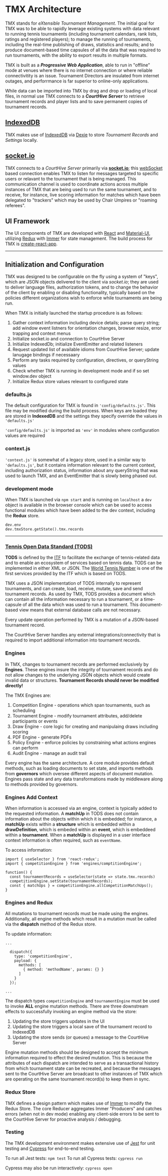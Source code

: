 # TMX Architecture

TMX stands for _eXtensible Tournament Management_. The initial goal for TMX was to be able to rapidly leverage existing systems with data relevant to running tennis tournaments (including tournament calendars, rank lists, ratings and registered players); to manage the running of tournaments, including the real-time publishing of draws, statistics and results; and to produce document-based time capsules of all the data that was required to run tournaments, with the ability to export results in multiple formats.

TMX is built as a **_Progressive Web Application_**, able to run in "offline" mode at venues where there is no internet connection or where reliable connectivitity is an issue. Tournament Directors are insulated from internet outages, and perforrmance is far superior to online-only applications.

While data can be imported into TMX by drag and drop or loading of local files, in normal use TMX connects to a **_CourtHive Server_** to retrieve tournament records and player lists and to save permanent copies of tournament records.

## [IndexedDB](https://www.w3.org/TR/IndexedDB/)

TMX makes use of [IndexedDB](https://javascript.info/indexeddb) via [Dexie](https://dexie.org/) to store _Tournament Records_ and _Settings_ locally.

## [socket.io](https://socket.io/)

TMX connects to a _CourtHive Server_ primarily via **[socket.io](https://socket.io)**; this [webSocket](https://javascript.info/websocket) based connection enables TMX to listen for messages targeted to specific users or relavant to the tournament that is being managed. This communication channel is used to coordinate actions across multiple instances of TMX that are being used to run the same tournament, and to receive, for instance, live scoring information for matches which have been delegated to "trackers" which may be used by Chair Umpires or "roaming referees".

## UI Framework

The UI components of TMX are developed with [React](https://reactjs.org/) and [Material-UI](https://material-ui.com/), utilizing [Redux](https://redux.js.org/) with [Immer](https://immerjs.github.io/immer/docs/introduction) for state management. The build process for TMX is [create-react-app](https://reactjs.org/docs/create-a-new-react-app.html).

---

## Initialization and Configuration

TMX was designed to be configurable on the fly using a system of "keys", which are JSON objects delivered to the client via _socket.io_; they are used to deliver language files, authorization tokens, and to change the behavior of the client by enabling or disabling functionality, typically based on the policies different organizations wish to enforce while tournaments are being run.

When TMX is initially launched the startup procedure is as follows:

1. Gather context information including device details; parse query string; add window event listners for orientation changes, browser resize, error trapping and context menus
2. Initialize socket.io and connection to CourtHive Server
3. Initialize IndexedDb; initialize EventEmitter and related listeners
4. Request updated list of available idioms from CourtHive Server; update lanugage bindings if necessaary
5. Perform any tasks required by configuration, directives, or queryString values
6. Check whether TMX is running in development mode and if so set window.dev object
7. Initialize Redux store values relevant to configured state

### defaults.js

The default configuration for TMX is found in `'config/defaults.js'`. This file may be modified during the build process. When keys are loaded they are stored in **IndexedDB** and the settings they specify override the values in `'defaults.js'`

`'config/defaults.js'` is imported as `'env'` in modules where configuration values are required

### context.js

`'context.js'` is somewhat of a legacy store, used in a similar way to `'defaults.js'`, but it contains information relevant to the current context, including authorization status, information about any queryString that was used to launch TMX, and an EventEmitter that is slowly being phased out.

### development mode

When TMX is launched via `npm start` and is running on `localhost` a `dev` object is available in the browser console which can be used to access functional modules which have been added to the dev context, including the **Redux** store.

```
dev.env
dev.tmxStore.getState().tmx.records
```

---

### [Tennis Open Data Standard (TODS)](https://itftennis.atlassian.net/wiki/spaces/TODS/overview)

**TODS** is defined by the [ITF](https://www.itftennis.com/en/) to facilitate the exchange of tennis-related data and to enable an ecosystem of services based on tennis data. TODS can be implemented in either XML or JSON. The [World Tennis Number](https://www.worldtennisnumber.com/) is one of the first services provided by the ITF which is based on TODS.

TMX uses a JSON implementation of TODS internally to represent tournaments, and can create, load, receive, mutate, save and send tournament records. As used by TMX, TODS provides a document which can contain all the information necessary to run a tournament, or a time-capsule of all the data which was used to run a tournament. This document-based view means that external database calls are not necessary.

Every update operation performed by TMX is a mutation of a JSON-based tournament record.

The CourtHive Server handles any external integrations/connectivity that is required to import additional information into tournament records.

### Engines

In TMX, changes to tournament records are performed exclusively by **Engines**. These engines insure the integrity of tournament records and do not allow changes to the underlying JSON objects which would create invalid data or structures. **Tournament Records should never be modified directly!**

The TMX Engines are:

1. Competition Engine - operations which span tournaments, such as scheduling
2. Tournament Engine - modify tournament attributes, add/delete participants or events
3. Draw Engine - core logic for creating and manipulaing draws including scoring
4. PDF Engine - generate PDFs
5. Policy Engine - enforce policies by constraining what actions engines can perform
6. Audit Engine - manage an audit trail

Every engine has the same architecture. A core module provides default methods, such as loading documents to set state, and imports methods from **governors** which oversee different aspects of document mutation. Engines pass state and any data transformations made by middleware along to methods provided by governors.

### Engines Add Context

When information is accessed via an engine, context is typically added to the requested information. A **matchUp** in TODS does not contain information about the objects within which it is embedded; for instance, a **matchUp** exists within a **structure** which is embedded within a **drawDefinition**, which is embeded within an **event**, which is embeddeed within a **tournament**. When a **matchUp** is displayed in a user interface context information is often required, such as `eventName`.

To access information:

```
import { useSelector } from 'react-redux';
import { competitionEngine } from 'engines/comptitionEngine';

function() {
  const tournamentRecords = useSelector(state => state.tmx.records)
  competitionEngine.setState(tournamentRecords);
  const { matchUps } = competitionEngine.allCompetitionMatchUps();
}
```

### Engines and Redux

All mutations to tournament records must be made using the engines. Additionally, all engine methods which result in a mutation must be called via the **dispatch** method of the Redux store.

To update information:

```
...

  dispatch({
    type: 'competitionEngine',
    payload: {
      methods: [
        { method: 'methodName', params: {} }
      ]
    }
  });

...
```

The dispatch types `competitionEngine` and `tournamentEngine` must be used to invoke **ALL** engine mutation methods. There are three downstream effects to successfully invoking an engine method via the store:

1. Updating the store triggers updates in the UI
2. Updating the store triggers a local save of the tournament record to IndexedDB
3. Updating the store sends (or queues) a message to the CourtHive Server

Engine mutation methods should be designed to accept the minimum information required to effect the desired mutation. This is because the attributes of each dispatch are intended to serve as a transactional history from which tournament state can be recreated, and because the messages sent to the CourtHive Server are broadcast to other instances of TMX which are operating on the same tournament record(s) to keep them in sync.

### Redux Store

TMX defines a design pattern which makes use of [Immer](https://immerjs.github.io/immer/docs/introduction) to modify the Redux Store. The core Reducer aggregates Immer "Producers" and catches errors (when not in dev mode) enabling any client-side errors to be sent to the CourtHive Server for proactive analysis / debugging.

### Testing

The TMX development environment makes extensive use of [Jest](https://jestjs.io/) for unit testing and [Cypress](https://www.cypress.io/) for end-to-end testing.

To run all Jest tests: `npm test`
To run all Cypress tests: `cypress run`

Cypress may also be run interactively: `cypress open`
